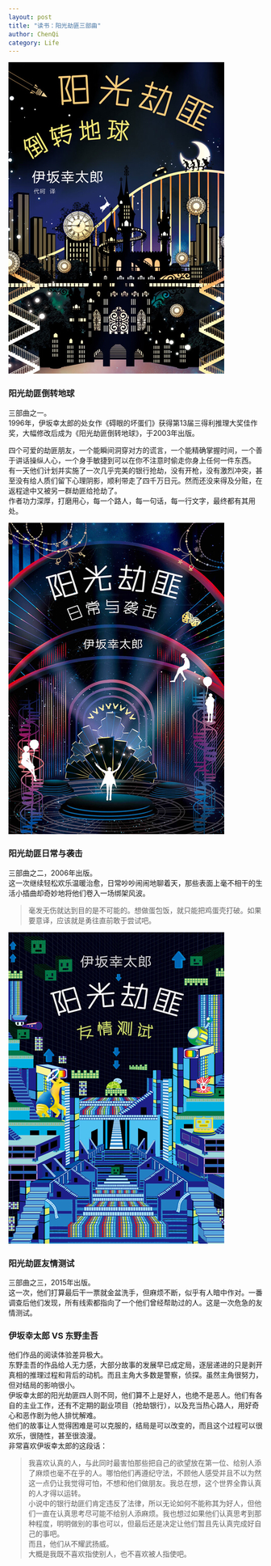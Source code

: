 ```yaml
---
layout: post
title: "读书：阳光劫匪三部曲"
author: ChenQi
category: Life
---
```


![阳光劫匪倒转地球](../static/acg1.png)

### 阳光劫匪倒转地球

三部曲之一。  
1996年，伊坂幸太郎的处女作《碍眼的坏蛋们》获得第13届三得利推理大奖佳作奖，大幅修改后成为《阳光劫匪倒转地球》，于2003年出版。  

四个可爱的劫匪朋友，一个能瞬间洞穿对方的谎言，一个能精确掌握时间，一个善于讲话操纵人心，一个身手敏捷到可以在你不注意时偷走你身上任何一件东西。  
有一天他们计划并实施了一次几乎完美的银行抢劫，没有开枪，没有激烈冲突，甚至没有给人质们留下心理阴影，顺利带走了四千万日元。然而还没来得及分赃，在返程途中又被另一群劫匪给抢劫了。  
作者功力深厚，打磨用心，每一个路人，每一句话，每一行文字，最终都有其用处。  

![阳光劫匪日常与袭击](../static/acg2.png)

### 阳光劫匪日常与袭击

三部曲之二，2006年出版。  
这一次继续轻松欢乐温暖治愈，日常吵吵闹闹地聊着天，那些表面上毫不相干的生活小插曲却奇妙地将他们卷入一场绑架风波。  

> 毫发无伤就达到目的是不可能的。想做蛋包饭，就只能把鸡蛋壳打破。如果要意译，应该就是勇往直前敢于尝试吧。

![阳光劫匪友情测试](../static/acg3.png)

### 阳光劫匪友情测试

三部曲之三，2015年出版。  
这一次，他们打算最后干一票就金盆洗手，但麻烦不断，似乎有人暗中作对。一番调查后他们发现，所有线索都指向了一个他们曾经帮助过的人。这是一次危急的友情测试。  

### 伊坂幸太郎 VS 东野圭吾

他们作品的阅读体验差异极大。  
东野圭吾的作品给人无力感，大部分故事的发展早已成定局，逐层递进的只是剥开真相的推理过程和背后的动机。而且主角大多数是警察，侦探。虽然主角很努力，但对结局的影响很小。  
伊坂幸太郎的阳光劫匪四人则不同，他们算不上是好人，也绝不是恶人。他们有各自的主业工作，还有不定期的副业项目（抢劫银行），以及充当热心路人，用好奇心和恶作剧为他人排忧解难。  
他们的故事让人觉得困难是可以克服的，结局是可以改变的，而且这个过程可以很欢乐，很随性，甚至很浪漫。  
非常喜欢伊坂幸太郎的这段话：  

> 我喜欢认真的人，与此同时最害怕那些把自己的欲望放在第一位、给别人添了麻烦也毫不在乎的人。哪怕他们再遵纪守法，不顾他人感受并且不以为然这一点仍让我觉得可怕，不想和他们做朋友。我总在想，这个世界全靠认真的人才得以运转。  
小说中的银行劫匪们肯定违反了法律，所以无论如何不能称其为好人，但他们一直在认真思考尽可能不给别人添麻烦。我也想过如果他们认真思考到那种程度，明明做别的事也可以，但最后还是决定让他们暂且先认真完成好自己的事吧。  
而且，他们从不耀武扬威。  
大概是我既不喜欢指使别人，也不喜欢被人指使吧。  
